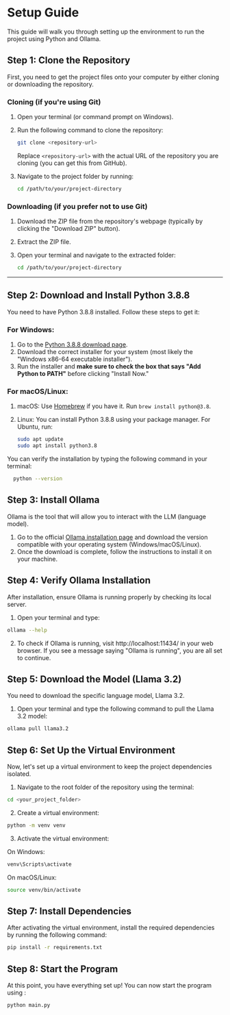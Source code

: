 #  Setup Guide

This guide will walk you through setting up the environment to run the project using Python and Ollama.

## Step 1: Clone the Repository

First, you need to get the project files onto your computer by either cloning or downloading the repository.

### Cloning (if you're using Git)
1. Open your terminal (or command prompt on Windows).
2. Run the following command to clone the repository:

    ```bash
    git clone <repository-url>
    ```

   Replace `<repository-url>` with the actual URL of the repository you are cloning (you can get this from GitHub).

3. Navigate to the project folder by running:

    ```bash
    cd /path/to/your/project-directory
    ```

### Downloading (if you prefer not to use Git)
1. Download the ZIP file from the repository's webpage (typically by clicking the "Download ZIP" button).
2. Extract the ZIP file.
3. Open your terminal and navigate to the extracted folder:

    ```bash
    cd /path/to/your/project-directory
    ```

---

## Step 2: Download and Install Python 3.8.8

You need to have Python 3.8.8 installed. Follow these steps to get it:

### For Windows:
1. Go to the [Python 3.8.8 download page](https://www.python.org/downloads/release/python-388/).
2. Download the correct installer for your system (most likely the "Windows x86-64 executable installer").
3. Run the installer and **make sure to check the box that says "Add Python to PATH"** before clicking "Install Now."

### For macOS/Linux:
1. macOS: Use [Homebrew](https://brew.sh/) if you have it. Run `brew install python@3.8`.
2. Linux: You can install Python 3.8.8 using your package manager. For Ubuntu, run:

   ```bash
   sudo apt update
   sudo apt install python3.8
    ```
You can verify the installation by typing the following command in your terminal:
 ```bash
   python --version
   ```
## Step 3: Install Ollama

Ollama is the tool that will allow you to interact with the LLM (language model).

1. Go to the official [Ollama installation page](https://ollama.com/) and download the version compatible with your operating system (Windows/macOS/Linux).
2. Once the download is complete, follow the instructions to install it on your machine.

## Step 4: Verify Ollama Installation

After installation, ensure Ollama is running properly by checking its local server.

1. Open your terminal and type:
```bash
ollama --help
```
2. To check if Ollama is running, visit http://localhost:11434/ in your web browser. If you see a message saying "Ollama is running", you are all set to continue.

## Step 5: Download the Model (Llama 3.2)

You need to download the specific language model, Llama 3.2.

1. Open your terminal and type the following command to pull the Llama 3.2 model:
```bash
ollama pull llama3.2
```

## Step 6: Set Up the Virtual Environment

Now, let's set up a virtual environment to keep the project dependencies isolated.

1. Navigate to the root folder of the repository using the terminal:
```bash
cd <your_project_folder>
```
2. Create a virtual environment:
```bash
python -m venv venv
```
3. Activate the virtual environment:

On Windows:
```bash
venv\Scripts\activate
```
On macOS/Linux:
```bash
source venv/bin/activate
```

## Step 7: Install Dependencies

After activating the virtual environment, install the required dependencies by running the following command:
```bash
pip install -r requirements.txt
```

## Step 8: Start the Program

At this point, you have everything set up! You can now start the program using :

```bash
python main.py
```
